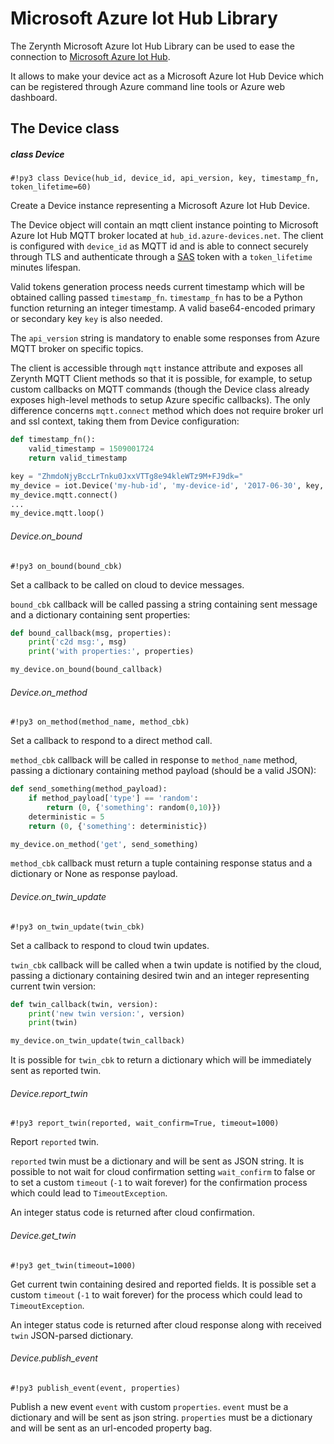 # Microsoft Azure Iot Hub Library

The Zerynth Microsoft Azure Iot Hub Library can be used to ease the connection to [Microsoft Azure Iot Hub](https://azure.microsoft.com/en-us/services/iot-hub/).

It allows to make your device act as a Microsoft Azure Iot Hub Device which can be registered through Azure command line tools or Azure web dashboard.

## The Device class

##### class Device

```#!py3 class Device(hub_id, device_id, api_version, key, timestamp_fn, token_lifetime=60)```

Create a Device instance representing a Microsoft Azure Iot Hub Device.

The Device object will contain an mqtt client instance pointing to Microsoft Azure Iot Hub MQTT broker located at `hub_id.azure-devices.net`.
The client is configured with `device_id` as MQTT id and is able to connect securely through TLS and authenticate through a [SAS](https://docs.microsoft.com/en-us/azure/storage/common/storage-dotnet-shared-access-signature-part-1) token with a `token_lifetime` minutes lifespan.

Valid tokens generation process needs current timestamp which will be obtained calling passed `timestamp_fn`.
`timestamp_fn` has to be a Python function returning an integer timestamp.
A valid base64-encoded primary or secondary key `key` is also needed.

The `api_version` string is mandatory to enable some responses from Azure MQTT broker on specific topics.

The client is accessible through `mqtt` instance attribute and exposes all Zerynth MQTT Client methods so that it is possible, for example, to setup
custom callbacks on MQTT commands (though the Device class already exposes high-level methods to setup Azure specific callbacks).
The only difference concerns `mqtt.connect` method which does not require broker url and ssl context, taking them from Device configuration:

```python
def timestamp_fn():
    valid_timestamp = 1509001724
    return valid_timestamp

key = "ZhmdoNjyBccLrTnku0JxxVTTg8e94kleWTz9M+FJ9dk="
my_device = iot.Device('my-hub-id', 'my-device-id', '2017-06-30', key, timestamp_fn)
my_device.mqtt.connect()
...
my_device.mqtt.loop()
```

###### Device.on_bound

```#!py3 on_bound(bound_cbk)```

Set a callback to be called on cloud to device messages.

`bound_cbk` callback will be called passing a string containing sent message and a dictionary containing sent properties:

```python
def bound_callback(msg, properties):
    print('c2d msg:', msg)
    print('with properties:', properties)

my_device.on_bound(bound_callback)
```

###### Device.on_method

```#!py3 on_method(method_name, method_cbk)```

Set a callback to respond to a direct method call.

`method_cbk` callback will be called in response to `method_name` method, passing a dictionary containing method payload (should be a valid JSON):

```python
def send_something(method_payload):
    if method_payload['type'] == 'random':
        return (0, {'something': random(0,10)})
    deterministic = 5
    return (0, {'something': deterministic})

my_device.on_method('get', send_something)
```

`method_cbk` callback must return a tuple containing response status and a dictionary or None as response payload.

###### Device.on_twin_update

```#!py3 on_twin_update(twin_cbk)```

Set a callback to respond to cloud twin updates.

`twin_cbk` callback will be called when a twin update is notified by the cloud, passing a dictionary containing desired twin and an integer representing current twin version:

```python
def twin_callback(twin, version):
    print('new twin version:', version)
    print(twin)

my_device.on_twin_update(twin_callback)
```

It is possible for `twin_cbk` to return a dictionary which will be immediately sent as reported twin.

###### Device.report_twin

```#!py3 report_twin(reported, wait_confirm=True, timeout=1000)```

Report `reported` twin.

`reported` twin must be a dictionary and will be sent as JSON string.
It is possible to not wait for cloud confirmation setting `wait_confirm` to false or to set a custom `timeout` (`-1` to wait forever) for the confirmation process which could lead to `TimeoutException`.

An integer status code is returned after cloud confirmation.

###### Device.get_twin

```#!py3 get_twin(timeout=1000)```

Get current twin containing desired and reported fields.
It is possible set a custom `timeout` (`-1` to wait forever) for the process which could lead to `TimeoutException`.

An integer status code is returned after cloud response along with received `twin` JSON-parsed dictionary.

###### Device.publish_event

```#!py3 publish_event(event, properties)```

Publish a new event `event` with custom `properties`.
`event` must be a dictionary and will be sent as json string.
`properties` must be a dictionary and will be sent as an url-encoded property bag.
